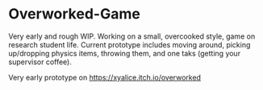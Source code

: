 # Overworked-Game
Very early and rough WIP. Working on a small, overcooked style, game on research student life. Current prototype includes moving around, picking up/dropping physics items, throwing them, and one taks (getting your supervisor coffee).

Very early prototype on https://xyalice.itch.io/overworked
